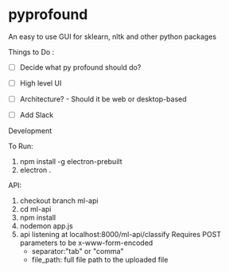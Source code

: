 # pyprofound
An easy to use GUI for sklearn, nltk and other python packages

Things to Do : 
- [ ] Decide what py profound should do?
- [ ] High level UI
- [ ] Architecture? - Should it be web or desktop-based
- [ ] Add Slack


Development 

To Run:

1. npm install -g electron-prebuilt
2. electron .

API:

1. checkout branch ml-api
2. cd ml-api
3. npm install
4. nodemon app.js
5. api listening at localhost:8000/ml-api/classify
   Requires POST parameters to be x-www-form-encoded
   * separator:"tab" or "comma" 
   * file_path: full file path to the uploaded file